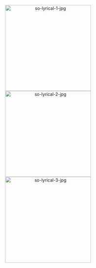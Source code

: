 
<div container align="center" margin="auto">
  <img src="http://vikashgaurav.com/portfolio/img/solyrical1.png" alt="so-lyrical-1-jpg" width="280"/>
  <img src="http://vikashgaurav.com/portfolio/img/solyrical2.png" alt="so-lyrical-2-jpg" width="280"/>
  <img src="http://vikashgaurav.com/portfolio/img/solyrical3.png" alt="so-lyrical-3-jpg" width="280"/>
</div>
